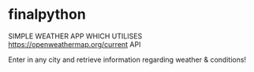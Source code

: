 # finalpython

SIMPLE WEATHER APP WHICH UTILISES https://openweathermap.org/current API

Enter in any city and retrieve information regarding weather & conditions!
